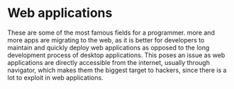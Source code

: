 # Web applications
These are some of the most famous fields for a programmer. more and more apps are migrating to the web, as it is better for developers to maintain and quickly deploy web applications as opposed to the long development process of desktop applications.
This poses an issue as web applications are directly accessible from the internet, usually through navigator, which makes them the biggest target to hackers, since there is a lot to exploit in web applications.